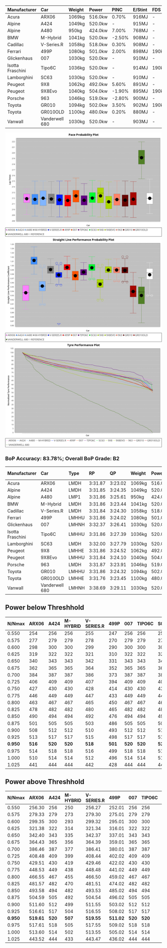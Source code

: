 | Manufacturer     | Car            | Weight | Power   | PINC    | E/Stint | FDS     |
|:-|:-|:-|:-|:-|:-|:-|
| Acura            | ARX06          | 1069kg | 516.0kw | 0.70%   | 916MJ   |    -    |
| Alpine           | A424           | 1049kg | 520.0kw |    -    | 915MJ   |    -    |
| Alpine           | A480           | 950kg  | 424.0kw | 7.00%   | 768MJ   |    -    |
| BMW              | M-Hybrid       | 1041kg | 520.0kw | -2.50%  | 908MJ   |    -    |
| Cadillac         | V-Series.R     | 1058kg | 518.0kw | 0.30%   | 908MJ   |    -    |
| Ferrari          | 499P           | 1080kg | 501.0kw | 2.00%   | 898MJ   | 190kph  |
| Glickenhaus      | 007            | 1030kg | 520.0kw |    -    | 910MJ   |    -    |
| Isotta Fraschini | Tipo6C         | 1036kg | 520.0kw |    -    | 914MJ   | 190kph  |
| Lamborghini      | SC63           | 1030kg | 520.0kw |    -    | 910MJ   |    -    |
| Peugeot          | 9X8            | 1062kg | 492.0kw | 5.60%   | 891MJ   |    -    |
| Peugeot          | 9X8Evo         | 1040kg | 504.0kw | -1.90%  | 895MJ   | 190kph  |
| Porsche          | 963            | 1046kg | 519.0kw | -2.80%  | 900MJ   |    -    |
| Toyota           | GR010          | 1094kg | 502.0kw | 3.50%   | 902MJ   | 190kph  |
| Toyota           | GR010OLD       | 1100kg | 480.0kw | 0.20%   | 880MJ   |    -    |
| Vanwall          | Vanderwell 680 | 1030kg | 520.0kw |    -    | 903MJ   |    -    |

![PACECHART](./IMG/AUTO.png)
![STRAIGHTLINEPERFORMANCECHART](./IMG/AUTO_sp.png)
![TYREPERFORMANCECHART](./IMG/AUTO_tw.png)

### BoP Accuracy: 83.78%; Overall BoP Grade: B2
| Manufacturer     | Car            | Type  | RP      | QP      | Weight | Power¹  | Threshhold | PINC    | Power²   | E/Stint | AVG Vmax  | FDS     | RDLC | L/Stint | BOP-Grade | Model Accuracy | Model Points | Match%  | SimDiff |
|:-|:-|:-|:-|:-|:-|:-|:-|:-|:-|:-|:-|:-|:-|:-|:-|:-|:-|:-|:-|
| Acura            | ARX06          | LMDH  | 3:31.87 | 3:23.02 | 1069kg | 516.0kw | 250.0kph   | 0.70%   | 519.60kw |  916MJ  | 323.13kph |    -    | 1.00 | 12      | +D1       | 100.00%        | 995          | 68.76%  | #       |
| Alpine           | A424           | LMDH  | 3:31.85 | 3:24.35 | 1049kg | 520.0kw | 0.0kph     |    -    | 520.00kw |  915MJ  | 337.26kph |    -    | 1.00 | 12      | ~A1       | 86.43%         | 618          | 95.53%  | #       |
| Alpine           | A480           | LMP1  | 3:31.86 | 3:25.61 |  950kg | 424.0kw | 250.0kph   | 7.00%   | 453.70kw |  768MJ  | 325.49kph |    -    | 0.98 | 11      | ~A1       | 68.63%         | 967          | 100.00% | ±1.08s  |
| BMW              | M-Hybrid       | LMDH  | 3:31.86 | 3:23.44 | 1041kg | 520.0kw | 250.0kph   | -2.50%  | 507.00kw |  908MJ  | 333.03kph |    -    | 1.01 | 12      | +B1       | 93.77%         | 1672         | 89.95%  | #       |
| Cadillac         | V-Series.R     | LMDH  | 3:31.84 | 3:24.30 | 1058kg | 518.0kw | 250.0kph   | 0.30%   | 519.60kw |  908MJ  | 329.64kph |    -    | 1.00 | 12      | ~A1       | 83.12%         | 1921         | 97.41%  | ±0.83s  |
| Ferrari          | 499P           | LMHHU | 3:31.86 | 3:24.02 | 1080kg | 501.0kw | 250.0kph   | 2.00%   | 511.00kw |  898MJ  | 331.05kph | 190kph  | 1.01 | 12      | ~A1       | 69.49%         | 1950         | 100.00% | ±0.83s  |
| Glickenhaus      | 007            | LMHNH | 3:32.37 | 3:26.41 | 1030kg | 520.0kw | 0.0kph     |    -    | 520.00kw |  910MJ  | 332.32kph |    -    | 0.96 | 12      | ~A1       | 89.50%         | 1518         | 100.00% | ±0.14s  |
| Isotta Fraschini | Tipo6C         | LMHHU | 3:31.86 | 3:27.39 | 1036kg | 520.0kw | 0.0kph     |    -    | 520.00kw |  914MJ  | 333.44kph | 190kph  | 1.07 | 12      | +C2       | 73.56%         | 64           | 73.17%  | #       |
| Lamborghini      | SC63           | LMDH  | 3:32.00 | 3:27.79 | 1030kg | 520.0kw | 0.0kph     |    -    | 520.00kw |  910MJ  | 335.28kph |    -    | 1.06 | 12      | +A2       | 95.82%         | 459          | 93.76%  | #       |
| Peugeot          | 9X8            | LMHHE | 3:31.86 | 3:24.52 | 1062kg | 492.0kw | 250.0kph   | 5.60%   | 519.60kw |  891MJ  | 325.42kph |    -    | 1.00 | 12      | -A2       | 88.75%         | 2383         | 94.78%  | ±1.59s  |
| Peugeot          | 9X8Evo         | LMHHU | 3:31.84 | 3:24.10 | 1040kg | 504.0kw | 250.0kph   | -1.90%  | 494.40kw |  895MJ  | 331.35kph | 190kph  | 1.01 | 12      | ~A1       | 66.97%         | 221          | 100.00% | #       |
| Porsche          | 963            | LMDH  | 3:31.87 | 3:23.91 | 1046kg | 519.0kw | 250.0kph   | -2.80%  | 504.50kw |  900MJ  | 331.94kph |    -    | 1.01 | 12      | ~A1       | 81.02%         | 5243         | 99.57%  | ±0.99s  |
| Toyota           | GR010          | LMHHU | 3:31.86 | 3:24.32 | 1094kg | 502.0kw | 250.0kph   | 3.50%   | 519.60kw |  902MJ  | 329.57kph | 190kph  | 0.99 | 12      | ~A1       | 73.70%         | 2701         | 100.00% | ±0.16s  |
| Toyota           | GR010OLD       | LMHHE | 3:31.76 | 3:23.45 | 1100kg | 480.0kw | 250.0kph   | 0.20%   | 481.00kw |  880MJ  | 317.54kph |    -    | 0.99 | 12      | -B1       | 99.03%         | 1536         | 86.99%  | ±0.80s  |
| Vanwall          | Vanderwell 680 | LMHNH | 3:38.69 | 3:29.11 | 1030kg | 520.0kw | 0.0kph     |    -    | 520.00kw |  903MJ  | 324.38kph |    -    | 1.01 | 12      | +Ω2       | 97.01%         | 649          | -43.27% | ±3.37s  |

## Power below Threshhold
| N/Nmax    | ARX06   | A424    | M-HYBRID | V-SERIES.R | 499P    | 007     | TIPO6C  | SC63    | 9X8     | 9X8EVO  | 963     | GR010   | GR010OLD | VANDERWELL 680 | ​     | RPM      | A480       |
|:-|:-|:-|:-|:-|:-|:-|:-|:-|:-|:-|:-|:-|:-|:-|:-|:-|:-|
|  0.550    |  254    |  256    |  256     |  255       |  247    |  256    |  256    |  256    |  242    |  248    |  256    |  247    |  236     |  256           |  ​    |   --     |  0.00      |
|  0.575    |  277    |  279    |  279     |  278       |  270    |  279    |  279    |  279    |  265    |  271    |  279    |  270    |  258     |  279           |  ​    |   --     |  0.00      |
|  0.600    |  298    |  300    |  300     |  299       |  290    |  300    |  300    |  300    |  284    |  291    |  299    |  290    |  277     |  300           |  ​    |   --     |  0.00      |
|  0.625    |  319    |  322    |  322     |  321       |  310    |  322    |  322    |  322    |  304    |  312    |  321    |  310    |  297     |  322           |  ​    |   --     |  0.00      |
|  0.650    |  340    |  343    |  343     |  342       |  331    |  343    |  343    |  343    |  325    |  333    |  342    |  331    |  317     |  343           |  ​    |   --     |  0.00      |
|  0.675    |  362    |  365    |  365     |  364       |  352    |  365    |  365    |  365    |  345    |  354    |  364    |  352    |  337     |  365           |  ​    |   --     |  0.00      |
|  0.700    |  384    |  387    |  387     |  386       |  373    |  387    |  387    |  387    |  366    |  375    |  386    |  374    |  358     |  387           |  ​    |   --     |  0.00      |
|  0.725    |  406    |  409    |  409     |  407       |  394    |  409    |  409    |  409    |  387    |  396    |  408    |  395    |  378     |  409           |  ​    |   --     |  0.00      |
|  0.750    |  427    |  430    |  430     |  428       |  414    |  430    |  430    |  430    |  407    |  416    |  429    |  415    |  397     |  430           |  ​    |   --     |  0.00      |
|  0.775    |  446    |  449    |  449     |  447       |  433    |  449    |  449    |  449    |  425    |  435    |  448    |  434    |  415     |  449           |  ​    |  5000    |  255.24    |
|  0.800    |  463    |  467    |  467     |  465       |  450    |  467    |  467    |  467    |  442    |  453    |  466    |  451    |  431     |  467           |  ​    |  5500    |  301.29    |
|  0.825    |  478    |  482    |  482     |  480       |  465    |  482    |  482    |  482    |  456    |  468    |  481    |  466    |  445     |  482           |  ​    |  6000    |  336.32    |
|  0.850    |  490    |  494    |  494     |  492       |  476    |  494    |  494    |  494    |  467    |  479    |  493    |  477    |  456     |  494           |  ​    |  6500    |  380.36    |
|  0.875    |  501    |  505    |  505     |  503       |  486    |  505    |  505    |  505    |  477    |  489    |  504    |  487    |  466     |  505           |  ​    |  7000    |  425.41    |
|  0.900    |  508    |  512    |  512     |  510       |  493    |  512    |  512    |  512    |  484    |  496    |  511    |  494    |  472     |  512           |  ​    |  7500    |  435.42    |
|  0.925    |  513    |  517    |  517     |  515       |  498    |  517    |  517    |  517    |  489    |  501    |  516    |  499    |  477     |  517           |  ​    |  8000    |  431.41    |
| **0.950** | **516** | **520** | **520**  | **518**    | **501** | **520** | **520** | **520** | **492** | **504** | **519** | **502** | **480**  | **520**        | **​** | **8500** | **434.41** |
|  0.975    |  514    |  518    |  518     |  516       |  499    |  518    |  518    |  518    |  490    |  502    |  517    |  500    |  478     |  518           |  ​    |  9000    |  217.21    |
|  1.000    |  510    |  514    |  514     |  512       |  496    |  514    |  514    |  514    |  487    |  499    |  513    |  497    |  475     |  514           |  ​    |   --     |  0.00      |
|  1.025    |  441    |  444    |  444     |  442       |  428    |  444    |  444    |  444    |  420    |  430    |  443    |  429    |  410     |  444           |  ​    |   --     |  0.00      |

## Power above Threshhold
| N/Nmax    | ARX06      | A424    | M-HYBRID | V-SERIES.R | 499P       | 007     | TIPO6C  | SC63    | 9X8        | 9X8EVO     | 963        | GR010      | GR010OLD   | VANDERWELL 680 | ​     | RPM      | A480       |
|:-|:-|:-|:-|:-|:-|:-|:-|:-|:-|:-|:-|:-|:-|:-|:-|:-|:-|
|  0.550    |  256.30    |  256    |  250     |  256.27    |  252.01    |  256    |  256    |  256    |  256.27    |  243.21    |  248.23    |  256.28    |  236.47    |  256           |  ​    |   --     |  0.00      |
|  0.575    |  279.33    |  279    |  273     |  279.30    |  275.01    |  279    |  279    |  279    |  279.30    |  266.23    |  271.25    |  279.31    |  258.52    |  279           |  ​    |   --     |  0.00      |
|  0.600    |  299.35    |  300    |  293     |  299.32    |  295.01    |  300    |  300    |  300    |  299.32    |  285.24    |  291.27    |  299.33    |  277.55    |  300           |  ​    |   --     |  0.00      |
|  0.625    |  321.38    |  322    |  314     |  321.34    |  316.01    |  322    |  322    |  322    |  321.34    |  305.26    |  312.29    |  321.35    |  297.59    |  322           |  ​    |   --     |  0.00      |
|  0.650    |  342.40    |  343    |  335     |  342.37    |  337.01    |  343    |  343    |  343    |  342.36    |  326.28    |  333.31    |  342.38    |  317.63    |  343           |  ​    |   --     |  0.00      |
|  0.675    |  364.43    |  365    |  356     |  364.39    |  359.01    |  365    |  365    |  365    |  364.39    |  347.30    |  354.33    |  364.40    |  337.67    |  365           |  ​    |   --     |  0.00      |
|  0.700    |  386.46    |  387    |  377     |  386.41    |  380.01    |  387    |  387    |  387    |  386.41    |  368.32    |  375.35    |  386.42    |  358.72    |  387           |  ​    |   --     |  0.00      |
|  0.725    |  408.48    |  409    |  399     |  408.44    |  402.02    |  409    |  409    |  409    |  408.43    |  389.33    |  396.37    |  408.45    |  378.76    |  409           |  ​    |   --     |  0.00      |
|  0.750    |  429.51    |  430    |  419     |  429.46    |  422.02    |  430    |  430    |  430    |  429.46    |  408.35    |  416.39    |  429.47    |  397.79    |  430           |  ​    |   --     |  0.00      |
|  0.775    |  448.53    |  449    |  438     |  448.48    |  441.02    |  449    |  449    |  449    |  448.48    |  427.37    |  435.40    |  448.49    |  415.83    |  449           |  ​    |  5000    |  255.24    |
|  0.800    |  466.55    |  467    |  455     |  466.50    |  459.02    |  467    |  467    |  467    |  466.50    |  444.38    |  453.42    |  466.51    |  431.86    |  467           |  ​    |  5500    |  301.29    |
|  0.825    |  481.57    |  482    |  470     |  481.51    |  474.02    |  482    |  482    |  482    |  481.51    |  458.39    |  468.43    |  481.53    |  445.89    |  482           |  ​    |  6000    |  336.32    |
|  0.850    |  493.58    |  494    |  482     |  493.53    |  485.02    |  494    |  494    |  494    |  493.52    |  469.40    |  479.44    |  493.54    |  456.91    |  494           |  ​    |  6500    |  380.36    |
|  0.875    |  504.59    |  505    |  492     |  504.54    |  496.02    |  505    |  505    |  505    |  504.54    |  479.41    |  489.45    |  504.55    |  466.93    |  505           |  ​    |  7000    |  425.41    |
|  0.900    |  511.60    |  512    |  499     |  511.55    |  503.02    |  512    |  512    |  512    |  511.54    |  486.42    |  496.46    |  511.56    |  472.94    |  512           |  ​    |  7500    |  435.42    |
|  0.925    |  516.61    |  517    |  504     |  516.55    |  508.02    |  517    |  517    |  517    |  516.55    |  491.42    |  501.47    |  516.57    |  477.95    |  517           |  ​    |  8000    |  431.41    |
| **0.950** | **519.61** | **520** | **507**  | **519.55** | **511.02** | **520** | **520** | **520** | **519.55** | **494.42** | **504.47** | **519.57** | **480.96** | **520**        | **​** | **8500** | **434.41** |
|  0.975    |  517.61    |  518    |  505     |  517.55    |  509.02    |  518    |  518    |  518    |  517.55    |  492.42    |  502.47    |  517.57    |  478.96    |  518           |  ​    |  9000    |  217.21    |
|  1.000    |  513.60    |  514    |  502     |  513.55    |  505.02    |  514    |  514    |  514    |  513.55    |  489.42    |  499.46    |  513.56    |  475.95    |  514           |  ​    |   --     |  0.00      |
|  1.025    |  443.52    |  444    |  433     |  443.47    |  436.02    |  444    |  444    |  444    |  443.47    |  422.36    |  430.40    |  443.49    |  410.82    |  444           |  ​    |   --     |  0.00      |
